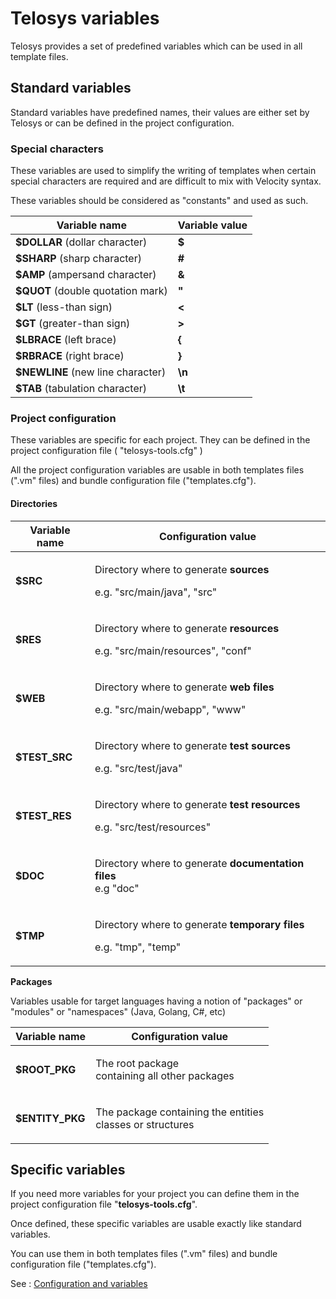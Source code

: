 # Telosys variables

Telosys provides a set of predefined variables which can be used in all template files.

## Standard variables

Standard variables have predefined names, their values are either set by Telosys or can be defined in the project configuration.

### Special characters

These variables are used to simplify the writing of templates when certain special characters are required and are difficult to mix with Velocity syntax.

These variables should be considered as "constants" and used as such.

| Variable name                     | Variable value |
| --------------------------------- | -------------- |
| **$DOLLAR** (dollar character)    | **$**          |
| **$SHARP** (sharp character)      | **#**          |
| **$AMP** (ampersand character)    | **&**          |
| **$QUOT** (double quotation mark) | **"**          |
| **$LT** (less-than sign)          | **<**          |
| **$GT** (greater-than sign)       | **>**          |
| **$LBRACE** (left brace)          | **{**          |
| **$RBRACE** (right brace)         | **}**          |
| **$NEWLINE** (new line character) | **\n**         |
| **$TAB** (tabulation character)   | **\t**         |



### Project configuration

These variables are specific for each project. They can be defined in the project configuration file ( "telosys-tools.cfg" )

All the project configuration variables are usable in both templates files (".vm" files) and bundle configuration file ("templates.cfg").

#### Directories

| Variable name  | Configuration value                                                                                   |
| -------------- | ----------------------------------------------------------------------------------------------------- |
| **$SRC**       | <p>Directory where to generate <strong>sources</strong></p><p>e.g. "src/main/java", "src"</p>         |
| **$RES**       | <p>Directory where to generate <strong>resources</strong></p><p>e.g. "src/main/resources", "conf"</p> |
| **$WEB**       | <p>Directory where to generate <strong>web files</strong> </p><p>e.g. "src/main/webapp", "www"</p>    |
| **$TEST\_SRC** | <p>Directory where to generate <strong>test sources</strong></p><p>e.g. "src/test/java"</p>           |
| **$TEST\_RES** | <p>Directory where to generate <strong>test resources</strong></p><p>e.g. "src/test/resources"</p>    |
| **$DOC**       | <p>Directory where to generate <strong>documentation files</strong><br>e.g "doc" </p>                 |
| **$TMP**       | <p>Directory where to generate <strong>temporary files</strong> </p><p>e.g. "tmp", "temp"</p>         |

**Packages**

Variables usable for target languages having a notion of "packages" or "modules" or "namespaces" (Java, Golang, C#, etc)

| Variable name    | Configuration value                                                  |
| ---------------- | -------------------------------------------------------------------- |
| **$ROOT\_PKG**   | <p>The root package <br>containing all other packages</p>            |
| **$ENTITY\_PKG** | <p>The package containing the entities <br>classes or structures</p> |

## Specific variables

If you need more variables for your project you can define them in the project configuration file "**telosys-tools.cfg**".

Once defined, these specific variables are usable exactly like standard variables.

You can use them in both templates files (".vm" files) and bundle configuration file ("templates.cfg").

See : [Configuration and variables](../configuration-and-variables.md)

